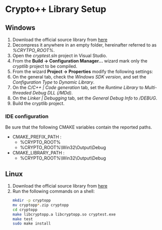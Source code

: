 # Crypto++ Library Setup

## Windows
1. Download the official source library from [here](https://cryptopp.com/cryptopp820.zip)  
2. Decompress it anywhere in an empty folder, hereinafter referred to as _%CRYTPO_ROOT%_.
3. Open the _cryptest.sln_ project in Visual Studio.  
4. From the **Build -> Configuration Manager...** wizard mark only the _cryptlib_ project to be compiled.  
5. From the wizard **Project -> Properties** modify the following settings:  
6. On the general tab, check the _Windows SDK version_, and set the _Configuration Type_ to _Dynamic Library_.  
7. On the _C/C++ | Code generation_ tab, set the _Runtime Library_ to _Multi-threaded Debug DLL (/MDd)_.  
8. On the _Linker | Debugging_ tab, set the _General Debug Info_ to _/DEBUG_.  
9. Build the cryptlib project.

### IDE configuration
Be sure that the following CMAKE variables contain the reported paths.  
- CMAKE_PREFIX_PATH :
   - %CRYPTO_ROOT%
   - %CRYPTO_ROOT%\Win32\Output\Debug
- CMAKE_LIBRARY_PATH :
   - %CRYPTO_ROOT%\Win32\Output\Debug
   
## Linux
1. Download the official source library from [here](https://www.cryptopp.com/#download)
2. Run the following commands on a shell:
    ```bash
    mkdir -p cryptopp
    mv cryptopp*.zip cryptopp
    cd cryptopp
    make libcryptopp.a libcryptopp.so cryptest.exe
    make test
    sudo make install
    ```